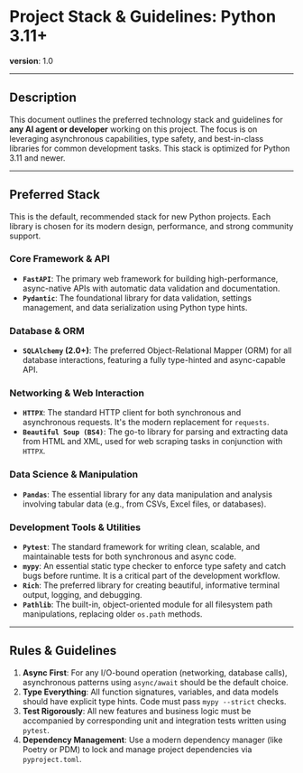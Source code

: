 # Project Stack & Guidelines: Python 3.11+

**version**: 1.0

---

## Description

This document outlines the preferred technology stack and guidelines for **any AI agent or developer** working on this project. The focus is on leveraging asynchronous capabilities, type safety, and best-in-class libraries for common development tasks. This stack is optimized for Python 3.11 and newer.

---

## Preferred Stack

This is the default, recommended stack for new Python projects. Each library is chosen for its modern design, performance, and strong community support.

### Core Framework & API
* **`FastAPI`**: The primary web framework for building high-performance, async-native APIs with automatic data validation and documentation.
* **`Pydantic`**: The foundational library for data validation, settings management, and data serialization using Python type hints.

### Database & ORM
* **`SQLAlchemy` (2.0+)**: The preferred Object-Relational Mapper (ORM) for all database interactions, featuring a fully type-hinted and async-capable API.

### Networking & Web Interaction
* **`HTTPX`**: The standard HTTP client for both synchronous and asynchronous requests. It's the modern replacement for `requests`.
* **`Beautiful Soup (BS4)`**: The go-to library for parsing and extracting data from HTML and XML, used for web scraping tasks in conjunction with `HTTPX`.

### Data Science & Manipulation
* **`Pandas`**: The essential library for any data manipulation and analysis involving tabular data (e.g., from CSVs, Excel files, or databases).

### Development Tools & Utilities
* **`Pytest`**: The standard framework for writing clean, scalable, and maintainable tests for both synchronous and async code.
* **`mypy`**: An essential static type checker to enforce type safety and catch bugs before runtime. It is a critical part of the development workflow.
* **`Rich`**: The preferred library for creating beautiful, informative terminal output, logging, and debugging.
* **`Pathlib`**: The built-in, object-oriented module for all filesystem path manipulations, replacing older `os.path` methods.

---

## Rules & Guidelines

1.  **Async First**: For any I/O-bound operation (networking, database calls), asynchronous patterns using `async/await` should be the default choice.
2.  **Type Everything**: All function signatures, variables, and data models should have explicit type hints. Code must pass `mypy --strict` checks.
3.  **Test Rigorously**: All new features and business logic must be accompanied by corresponding unit and integration tests written using `pytest`.
4.  **Dependency Management**: Use a modern dependency manager (like Poetry or PDM) to lock and manage project dependencies via `pyproject.toml`.
